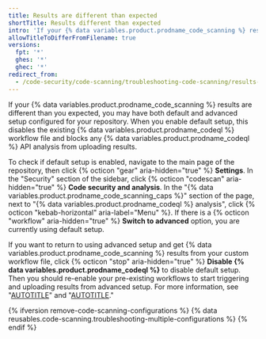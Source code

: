```yaml
---
title: Results are different than expected
shortTitle: Results different than expected
intro: 'If your {% data variables.product.prodname_code_scanning %} results are different than you expected, you can check which configurations are active.'
allowTitleToDifferFromFilename: true
versions:
  fpt: '*'
  ghes: '*'
  ghec: '*'
redirect_from:
  - /code-security/code-scanning/troubleshooting-code-scanning/results-are-different-than-expected
---
```


If your {% data variables.product.prodname_code_scanning %} results are different than you expected, you may have both default and advanced setup configured for your repository. When you enable default setup, this disables the existing {% data variables.product.prodname_codeql %} workflow file and blocks any {% data variables.product.prodname_codeql %} API analysis from uploading results.

To check if default setup is enabled, navigate to the main page of the repository, then click {% octicon "gear" aria-hidden="true" %} **Settings**. In the "Security" section of the sidebar, click {% octicon "codescan" aria-hidden="true" %} **Code security and analysis**. In the "{% data variables.product.prodname_code_scanning_caps %}" section of the page, next to "{% data variables.product.prodname_codeql %} analysis", click {% octicon "kebab-horizontal" aria-label="Menu" %}. If there is a {% octicon "workflow" aria-hidden="true" %} **Switch to advanced** option, you are currently using default setup.

If you want to return to using advanced setup and get {% data variables.product.prodname_code_scanning %} results from your custom workflow file, click {% octicon "stop" aria-hidden="true" %} **Disable {% data variables.product.prodname_codeql %}** to disable default setup. Then you should re-enable your pre-existing workflows to start triggering and uploading results from advanced setup. For more information, see "[AUTOTITLE](/actions/managing-workflow-runs/disabling-and-enabling-a-workflow)" and "[AUTOTITLE](/code-security/code-scanning/creating-an-advanced-setup-for-code-scanning/configuring-advanced-setup-for-code-scanning)."

{% ifversion remove-code-scanning-configurations %}
{% data reusables.code-scanning.troubleshooting-multiple-configurations %}
{% endif %}
